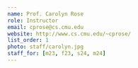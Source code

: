 ```yaml
---
name: Prof. Carolyn Rose
role: Instructor
email: cprose@cs.cmu.edu
website: http://www.cs.cmu.edu/~cprose/
list_order: 1
photo: staff/carolyn.jpg
staff_for: [m23, f23, s24, m24]
---
```

